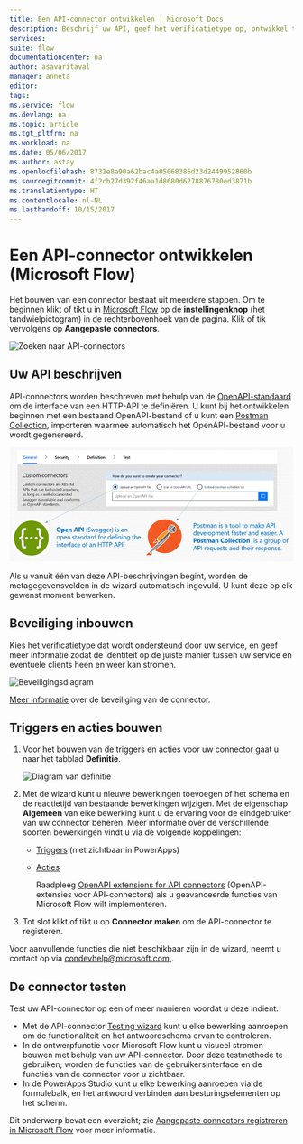 ```yaml
---
title: Een API-connector ontwikkelen | Microsoft Docs
description: Beschrijf uw API, geef het verificatietype op, ontwikkel triggers en acties en voer een test uit.
services: 
suite: flow
documentationcenter: na
author: asavaritayal
manager: anneta
editor: 
tags: 
ms.service: flow
ms.devlang: na
ms.topic: article
ms.tgt_pltfrm: na
ms.workload: na
ms.date: 05/06/2017
ms.author: astay
ms.openlocfilehash: 8731e8a90a62bac4a05068386d23d2449952860b
ms.sourcegitcommit: 4f2cb27d392f46aa1d8680d6278876780ed3871b
ms.translationtype: HT
ms.contentlocale: nl-NL
ms.lasthandoff: 10/15/2017
---
```

# <a name="develop-an-api-connector-microsoft-flow"></a>Een API-connector ontwikkelen (Microsoft Flow)
Het bouwen van een connector bestaat uit meerdere stappen. Om te beginnen klikt of tikt u in [Microsoft Flow](https://flow.microsoft.com/) op de **instellingenknop** (het tandwielpictogram) in de rechterbovenhoek van de pagina. Klik of tik vervolgens op **Aangepaste connectors**.

![Zoeken naar API-connectors](./media/api-connectors-dev/finding-custom-apis.png)

## <a name="describe-your-api"></a>Uw API beschrijven
API-connectors worden beschreven met behulp van de [OpenAPI-standaard](https://swagger.io/) om de interface van een HTTP-API te definiëren. U kunt bij het ontwikkelen beginnen met een bestaand OpenAPI-bestand of u kunt een [Postman Collection](https://www.getpostman.com/docs/collections), importeren waarmee automatisch het OpenAPI-bestand voor u wordt gegenereerd. 

![Het API-diagram definiëren](./media/api-connectors-dev/build-your-api-updated.png)

Als u vanuit één van deze API-beschrijvingen begint, worden de metagegevensvelden in de wizard automatisch ingevuld. U kunt deze op elk gewenst moment bewerken.  

## <a name="build-security"></a>Beveiliging inbouwen
Kies het verificatietype dat wordt ondersteund door uw service, en geef meer informatie zodat de identiteit op de juiste manier tussen uw service en eventuele clients heen en weer kan stromen. 

![Beveiligingsdiagram](./media/api-connectors-dev/security.png)

[Meer informatie](register-custom-api.md) over de beveiliging van de connector.

## <a name="build-triggers-and-actions"></a>Triggers en acties bouwen
1. Voor het bouwen van de triggers en acties voor uw connector gaat u naar het tabblad **Definitie**. 
   
    ![Diagram van definitie](./media/api-connectors-dev/definition.png)
2. Met de wizard kunt u nieuwe bewerkingen toevoegen of het schema en de reactietijd van bestaande bewerkingen wijzigen. Met de eigenschap **Algemeen** van elke bewerking kunt u de ervaring voor de eindgebruiker van uw connector beheren. Meer informatie over de verschillende soorten bewerkingen vindt u via de volgende koppelingen:
   
   * [Triggers](customapi-webhooks.md) (niet zichtbaar in PowerApps)
   * [Acties](register-custom-api.md)
     
     Raadpleeg [OpenAPI extensions for API connectors](https://flow.microsoft.com/documentation/customapi-how-to-swagger/) (OpenAPI-extensies voor API-connectors) als u geavanceerde functies van Microsoft Flow wilt implementeren. 
3. Tot slot klikt of tikt u op **Connector maken** om de API-connector te registeren.

Voor aanvullende functies die niet beschikbaar zijn in de wizard, neemt u contact op via [ condevhelp@microsoft.com ](mailto:condevhelp@microsoft.com).

## <a name="test-the-connector"></a>De connector testen
Test uw API-connector op een of meer manieren voordat u deze indient: 

* Met de API-connector [Testing wizard](https://flow.microsoft.com/blog/new-updates-custom-api/) kunt u elke bewerking aanroepen om de functionaliteit en het antwoordschema ervan te controleren.
* In de ontwerpfunctie voor Microsoft Flow kunt u visueel stromen bouwen met behulp van uw API-connector. Door deze testmethode te gebruiken, worden de functies van de gebruikersinterface en de functies van de connector voor u zichtbaar.
* In de PowerApps Studio kunt u elke bewerking aanroepen via de formulebalk, en het antwoord verbinden aan besturingselementen op het scherm.

Dit onderwerp bevat een overzicht; zie [Aangepaste connectors registreren in Microsoft Flow](register-custom-api.md) voor meer informatie.

